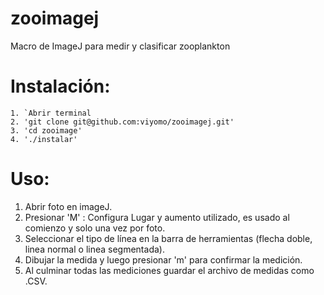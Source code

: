 # zooimagej
Macro de ImageJ para medir y clasificar zooplankton

# Instalación:

```
1. `Abrir terminal
2. 'git clone git@github.com:viyomo/zooimagej.git'
3. 'cd zooimage'
4. './instalar'
```
# Uso:

1. Abrir foto en imageJ.
2. Presionar 'M' : Configura Lugar y aumento utilizado, es usado al comienzo y solo una vez por foto.
3. Seleccionar el tipo de línea en la barra de herramientas (flecha doble, linea normal o linea segmentada).
4. Dibujar la medida y luego presionar 'm' para confirmar la medición.
5. Al culminar todas las mediciones guardar el archivo de medidas como .CSV.
